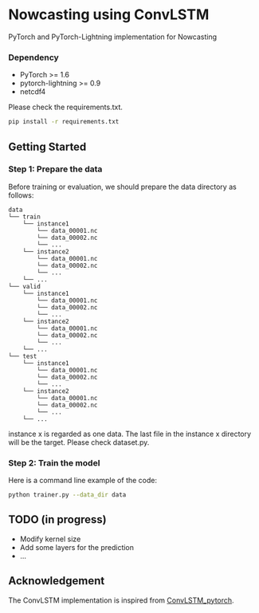 # Nowcasting using ConvLSTM

PyTorch and PyTorch-Lightning implementation for Nowcasting

### Dependency
- PyTorch >= 1.6
- pytorch-lightning >= 0.9
- netcdf4

Please check the requirements.txt.

```bash
pip install -r requirements.txt
```

## Getting Started
### Step 1: Prepare the data
Before training or evaluation, we should prepare the data directory as follows:
```
data
└── train
    └── instance1
        └── data_00001.nc
        └── data_00002.nc
        └── ...
    └── instance2 
        └── data_00001.nc
        └── data_00002.nc
        └── ...
    └── ...
└── valid
    └── instance1
        └── data_00001.nc
        └── data_00002.nc
        └── ...
    └── instance2 
        └── data_00001.nc
        └── data_00002.nc
        └── ...
    └── ...
└── test 
    └── instance1
        └── data_00001.nc
        └── data_00002.nc
        └── ...
    └── instance2 
        └── data_00001.nc
        └── data_00002.nc
        └── ...
    └── ...
```

instance x is regarded as one data. The last file in the instance x directory will be the target.
Please check dataset.py. 

### Step 2: Train the model
Here is a command line example of the code:
```bash
python trainer.py --data_dir data
```

## TODO (in progress)
- Modify kernel size 
- Add some layers for the prediction
- ...

## Acknowledgement
The ConvLSTM implementation is inspired from [ConvLSTM_pytorch](https://github.com/ndrplz/ConvLSTM_pytorch).

